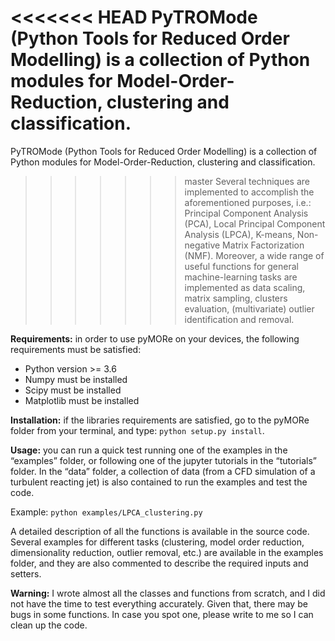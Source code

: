 <<<<<<< HEAD
PyTROMode (Python Tools for Reduced Order Modelling) is a collection of Python 
modules for Model-Order-Reduction, clustering and classification. 
=======
PyTROMode (Python Tools for Reduced Order Modelling) is a collection of Python modules for Model-Order-Reduction, clustering 
and classification. 
>>>>>>> master
Several techniques are implemented to accomplish the aforementioned purposes, 
i.e.: Principal Component Analysis (PCA), Local Principal Component Analysis 
(LPCA), K-means, Non-negative Matrix Factorization (NMF). Moreover, a wide range 
of useful functions for general machine-learning tasks are implemented as data 
scaling, matrix sampling, clusters evaluation, (multivariate) outlier 
identification and removal.

**Requirements:**
in order to use pyMORe on your devices, the following requirements must be 
satisfied:
-	Python version >= 3.6
-	Numpy must be installed
-	Scipy must be installed
-	Matplotlib must be installed

**Installation:**
if the libraries requirements are satisfied, go to the pyMORe folder from your 
terminal, and type: `python setup.py install`.

**Usage:**
you can run a quick test running one of the examples in the “examples” folder, 
or following one of the jupyter tutorials in the “tutorials” folder. In the 
“data” folder, a collection of data (from a CFD simulation of a turbulent 
reacting jet) is also contained to run the examples and test the code.

Example: `python examples/LPCA_clustering.py`
	
A detailed description of all the functions is available in the source code. 
Several examples for different tasks (clustering, model order reduction, 
dimensionality reduction, outlier removal, etc.) are available in the examples 
folder, and they are also commented to describe the required inputs and setters.

**Warning:**
I wrote almost all the classes and functions from scratch, and I did not have 
the time to test everything accurately. Given that, there may be bugs in some 
functions. In case you spot one, please write to me so I can clean up the code.